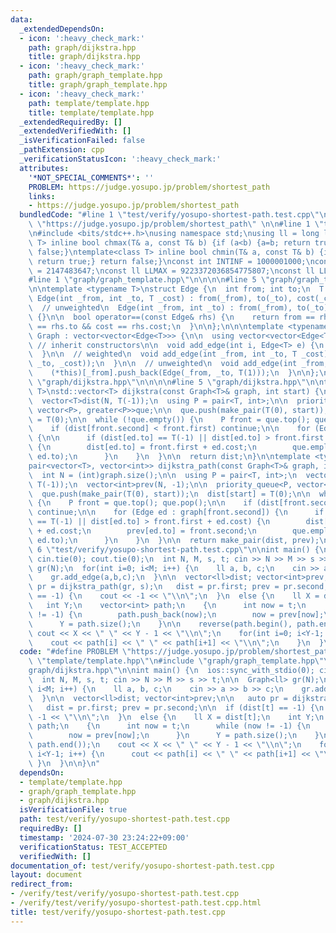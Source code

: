 ```yaml
---
data:
  _extendedDependsOn:
  - icon: ':heavy_check_mark:'
    path: graph/dijkstra.hpp
    title: graph/dijkstra.hpp
  - icon: ':heavy_check_mark:'
    path: graph/graph_template.hpp
    title: graph/graph_template.hpp
  - icon: ':heavy_check_mark:'
    path: template/template.hpp
    title: template/template.hpp
  _extendedRequiredBy: []
  _extendedVerifiedWith: []
  _isVerificationFailed: false
  _pathExtension: cpp
  _verificationStatusIcon: ':heavy_check_mark:'
  attributes:
    '*NOT_SPECIAL_COMMENTS*': ''
    PROBLEM: https://judge.yosupo.jp/problem/shortest_path
    links:
    - https://judge.yosupo.jp/problem/shortest_path
  bundledCode: "#line 1 \"test/verify/yosupo-shortest-path.test.cpp\"\n#define PROBLEM\
    \ \"https://judge.yosupo.jp/problem/shortest_path\" \n\n#line 1 \"template/template.hpp\"\
    \n#include <bits/stdc++.h>\nusing namespace std;\nusing ll = long long;\ntemplate<class\
    \ T> inline bool chmax(T& a, const T& b) {if (a<b) {a=b; return true;} return\
    \ false;}\ntemplate<class T> inline bool chmin(T& a, const T& b) {if (b<a) {a=b;\
    \ return true;} return false;}\nconst int INTINF = 1000001000;\nconst int INTMAX\
    \ = 2147483647;\nconst ll LLMAX = 9223372036854775807;\nconst ll LLINF = 1000000000000000000;\n\
    #line 1 \"graph/graph_template.hpp\"\n\n\n\n#line 5 \"graph/graph_template.hpp\"\
    \n\ntemplate <typename T>\nstruct Edge {\n  int from; int to;\n  T cost;\n\n \
    \ Edge(int _from, int _to, T _cost) : from(_from), to(_to), cost(_cost) {}\n\n\
    \  // unweighted\n  Edge(int _from, int _to) : from(_from), to(_to), cost(T(1))\
    \ {}\n\n  bool operator==(const Edge& rhs) {\n    return from == rhs.from && to\
    \ == rhs.to && cost == rhs.cost;\n  }\n\n};\n\n\ntemplate <typename T>\nstruct\
    \ Graph : vector<vector<Edge<T>>> {\n\n  using vector<vector<Edge<T>>>::vector;\
    \ // inherit constructors\n\n  void add_edge(int i, Edge<T> e) {\n    (*this)[i].push_back(e);\n\
    \  }\n\n  // weighted\n  void add_edge(int _from, int _to, T _cost) {\n    (*this)[_from].push_back(Edge(_from,\
    \ _to, _cost));\n  }\n\n  // unweighted\n  void add_edge(int _from, int _to) {\n\
    \    (*this)[_from].push_back(Edge(_from, _to, T(1)));\n  }\n\n};\n\n\n#line 1\
    \ \"graph/dijkstra.hpp\"\n\n\n\n#line 5 \"graph/dijkstra.hpp\"\n\ntemplate <typename\
    \ T>\nstd::vector<T> dijkstra(const Graph<T>& graph, int start) {\n  int N = (int)graph.size();\n\
    \  vector<T>dist(N, T(-1));\n  using P = pair<T, int>;\n\n  priority_queue<P,\
    \ vector<P>, greater<P>>que;\n\n  que.push(make_pair(T(0), start));\n  dist[start]\
    \ = T(0);\n\n  while (!que.empty()) {\n    P front = que.top(); que.pop();\n\n\
    \    if (dist[front.second] < front.first) continue;\n\n    for (Edge ed : graph[front.second])\
    \ {\n\n      if (dist[ed.to] == T(-1) || dist[ed.to] > front.first + ed.cost)\
    \ {\n        dist[ed.to] = front.first + ed.cost;\n        que.emplace(dist[ed.to],\
    \ ed.to);\n      }\n    }\n  }\n\n  return dist;\n}\n\ntemplate <typename T>\n\
    pair<vector<T>, vector<int>> dijkstra_path(const Graph<T>& graph, int start) {\n\
    \  int N = (int)graph.size();\n\n  using P = pair<T, int>;\n  vector<T>dist(N,\
    \ T(-1));\n  vector<int>prev(N, -1);\n\n  priority_queue<P, vector<P>, greater<P>>que;\n\
    \  que.push(make_pair(T(0), start));\n  dist[start] = T(0);\n\n  while (!que.empty())\
    \ {\n    P front = que.top(); que.pop();\n\n    if (dist[front.second] < front.first)\
    \ continue;\n\n    for (Edge ed : graph[front.second]) {\n      if (dist[ed.to]\
    \ == T(-1) || dist[ed.to] > front.first + ed.cost) {\n        dist[ed.to] = front.first\
    \ + ed.cost;\n        prev[ed.to] = front.second;\n        que.emplace(dist[ed.to],\
    \ ed.to);\n      }\n    }\n  }\n\n  return make_pair(dist, prev);\n}\n\n\n#line\
    \ 6 \"test/verify/yosupo-shortest-path.test.cpp\"\n\nint main() {\n  ios::sync_with_stdio(0);\
    \ cin.tie(0); cout.tie(0);\n  int N, M, s, t; cin >> N >> M >> s >> t;\n\n  Graph<ll>\
    \ gr(N);\n  for(int i=0; i<M; i++) {\n    ll a, b, c;\n    cin >> a >> b >> c;\n\
    \    gr.add_edge(a,b,c);\n  }\n\n  vector<ll>dist; vector<int>prev;\n\n   auto\
    \ pr = dijkstra_path(gr, s);\n   dist = pr.first; prev = pr.second;\n\n  if (dist[t]\
    \ == -1) {\n    cout << -1 << \"\\n\";\n  }\n  else {\n    ll X = dist[t];\n \
    \   int Y;\n    vector<int> path;\n    {\n      int now = t;\n      while (now\
    \ != -1) {\n        path.push_back(now);\n        now = prev[now];\n      }\n\
    \      Y = path.size();\n    }\n\n    reverse(path.begin(), path.end());\n   \
    \ cout << X << \" \" << Y - 1 << \"\\n\";\n    for(int i=0; i<Y-1; i++) {\n  \
    \    cout << path[i] << \" \" << path[i+1] << \"\\n\";\n    }\n  }\n\n}\n"
  code: "#define PROBLEM \"https://judge.yosupo.jp/problem/shortest_path\" \n\n#include\
    \ \"template/template.hpp\"\n#include \"graph/graph_template.hpp\"\n#include \"\
    graph/dijkstra.hpp\"\n\nint main() {\n  ios::sync_with_stdio(0); cin.tie(0); cout.tie(0);\n\
    \  int N, M, s, t; cin >> N >> M >> s >> t;\n\n  Graph<ll> gr(N);\n  for(int i=0;\
    \ i<M; i++) {\n    ll a, b, c;\n    cin >> a >> b >> c;\n    gr.add_edge(a,b,c);\n\
    \  }\n\n  vector<ll>dist; vector<int>prev;\n\n   auto pr = dijkstra_path(gr, s);\n\
    \   dist = pr.first; prev = pr.second;\n\n  if (dist[t] == -1) {\n    cout <<\
    \ -1 << \"\\n\";\n  }\n  else {\n    ll X = dist[t];\n    int Y;\n    vector<int>\
    \ path;\n    {\n      int now = t;\n      while (now != -1) {\n        path.push_back(now);\n\
    \        now = prev[now];\n      }\n      Y = path.size();\n    }\n\n    reverse(path.begin(),\
    \ path.end());\n    cout << X << \" \" << Y - 1 << \"\\n\";\n    for(int i=0;\
    \ i<Y-1; i++) {\n      cout << path[i] << \" \" << path[i+1] << \"\\n\";\n   \
    \ }\n  }\n\n}\n"
  dependsOn:
  - template/template.hpp
  - graph/graph_template.hpp
  - graph/dijkstra.hpp
  isVerificationFile: true
  path: test/verify/yosupo-shortest-path.test.cpp
  requiredBy: []
  timestamp: '2024-07-30 23:24:22+09:00'
  verificationStatus: TEST_ACCEPTED
  verifiedWith: []
documentation_of: test/verify/yosupo-shortest-path.test.cpp
layout: document
redirect_from:
- /verify/test/verify/yosupo-shortest-path.test.cpp
- /verify/test/verify/yosupo-shortest-path.test.cpp.html
title: test/verify/yosupo-shortest-path.test.cpp
---
```

